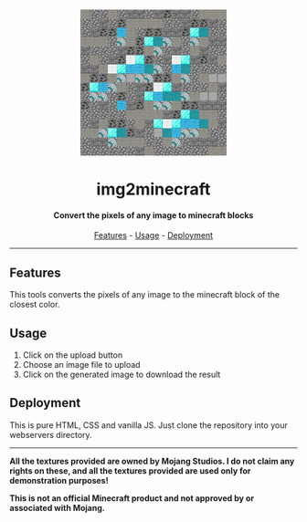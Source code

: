 <div align="center" style="padding-top: 50px">
    <img src="public/logo.png" alt="Logo">
    <h1>img2minecraft</h1>
</div>

<h4 align="center">Convert the pixels of any image to minecraft blocks</h4>

<p align="center">
    <a href="#features">Features</a> - 
    <a href="#usage">Usage</a> -
    <a href="#deployment">Deployment</a>
</p>

<hr>

## Features
This tools converts the pixels of any image
to the minecraft block of the closest color.

## Usage
1. Click on the upload button
2. Choose an image file to upload
3. Click on the generated image to download the result

## Deployment
This is pure HTML, CSS and vanilla JS.
Just clone the repository into your webservers directory.

<hr>

**All the textures provided are owned by Mojang Studios. I do not claim any rights on these, and all the textures
provided are used only for demonstration purposes!**

**This is not an official Minecraft product and not approved by or associated with Mojang.**